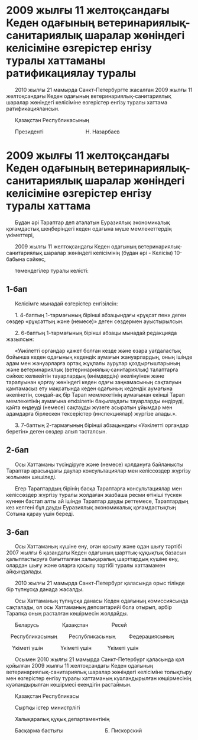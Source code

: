 # 2009 жылғы 11 желтоқсандағы Кеден одағының ветеринариялық-санитариялық шаралар жөніндегі келісіміне өзгерістер енгізу туралы хаттаманы ратификациялау туралы

      2010 жылғы 21 мамырда Санкт-Петербургте жасалған 2009 жылғы 11 желтоқсандағы Кеден одағының ветеринариялық-санитариялық шаралар жөніндегі келісіміне өзгерістер енгізу туралы хаттама ратификациялансын.

      Қазақстан Республикасының

      Президенті                             Н. Назарбаев

# 2009 жылғы 11 желтоқсандағы Кеден одағының ветеринариялық-санитариялық шаралар жөніндегі келісіміне өзгерістер енгізу туралы хаттама

      Бұдан әрі Тараптар деп аталатын Еуразиялық экономикалық қоғамдастық шеңберіндегі кеден одағына мүше мемлекеттердің үкіметтері,

      2009 жылғы 11 желтоқсандағы Кеден одағының ветеринариялық-санитариялық шаралар жөніндегі келісімінің (бұдан әрі - Келісім) 10-бабына сәйкес,

      төмендегілер туралы келісті:

## 1-бап

      Келісімге мынадай өзгерістер енгізілсін:

      1. 4-баптың 1-тармағының бірінші абзацындағы «рұқсат пен» деген сөздер «рұқсаттың және (немесе)» деген сөздермен ауыстырылсын.

      2. 6-баптың 1-тармағының бірінші абзацы мынадай редакцияда жазылсын:

      «Уәкілетті органдар қажет болған кезде және өзара уағдаластық бойынша кеден одағының кедендік аумағын жануарлардың, оның ішінде адам мен жануарларға ортақ жұқпалы аурулар қоздырғыштарының және ветеринариялық (ветеринариялық-санитариялық) талаптарға сәйкес келмейтін тауарлардың (өнімдердің) әкелінуінен және таралуынан қорғау жөніндегі кеден одағы заңнамасының сақталуын қамтамасыз ету мақсатында кеден одағының кедендік аумағына әкелінетін, сондай-ақ бір Тарап мемлекетінің аумағынан екінші Тарап мемлекетінің аумағына өткізілетін бақылаудағы тауарларды өндіруді, қайта өңдеуді (немесе) сақтауды жүзеге асыратын ұйымдар мен адамдарға бірлескен тексерістер (инспекциялар) жүргізе алады.».

      3. 7-баптың 2-тармағының бірінші абзацындағы «Уәкілетті органдар беретін» деген сөздер алып тасталсын.

## 2-бап

      Осы Хаттаманы түсіндіруге және (немесе) қолдануға байланысты Тараптар арасындағы даулар консультациялар мен келіссөздер жүргізу жолымен шешіледі.

      Егер Тараптардың бірінің басқа Тараптарға консультациялар мен келіссөздер жүргізу туралы жолдаған жазбаша ресми өтініші түскен күннен бастап алты ай ішінде Тараптар дауды реттемесе, Тараптардың кез келгені бұл дауды Еуразиялық экономикалық қоғамдастықтың Сотына қарау үшін береді.

## 3-бап

      Осы Хаттаманың күшіне ену, оған қосылу және одан шығу тәртібі 2007 жылғы 6 қазандағы Кеден одағының шарттық-құқықтық базасын қалыптастыруға бағытталған халықаралық шарттардың күшіне ену, олардан шығу және оларға қосылу тәртібі туралы хаттамамен айқындалады.

      2010 жылғы 21 мамырда Санкт-Петербург қаласында орыс тілінде бір түпнұсқа данада жасалды.

      Осы Хаттаманың түпнұсқа данасы Кеден одағының комиссиясында сақталады, ол осы Хаттаманың депозитарийі бола отырып, әрбір Тарапқа оның расталған көшірмесін жолдайды.

      Беларусь                Қазақстан                Ресей

   Республикасының        Республикасының         Федерациясының

    Үкіметі үшін            Үкіметі үшін           Үкіметі үшін

      Осымен 2010 жылғы 21 мамырда Санкт-Петербург қаласында қол  қойылған 2009 жылғы 11 желтоқсандағы Кеден одағының ветеринариялық-санитариялық шаралар жөніндегі келісіміне толықтыру мен өзгерістер енгізу туралы хаттаманың куәландырылған көшірмесінің куәландырылған көшірмесі екендігін растаймын.

      Қазақстан Республикасы

      Сыртқы істер министрлігі

      Халықаралық құқық департаментінің

      Басқарма бастығы                             Б. Пискорский

